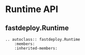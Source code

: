 # Runtime API

## fastdeploy.Runtime

```{eval-rst}
.. autoclass:: fastdeploy.Runtime
    :members:
    :inherited-members:
```
